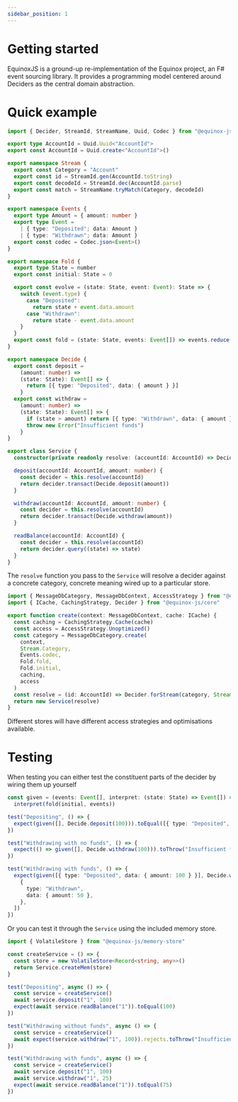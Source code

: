```yaml
---
sidebar_position: 1
---
```


# Getting started

EquinoxJS is a ground-up re-implementation of the Equinox project, an F# event
sourcing library. It provides a programming model centered around Deciders as
the central domain abstraction.

# Quick example

```ts
import { Decider, StreamId, StreamName, Uuid, Codec } from "@equinox-js/core"

export type AccountId = Uuid.Uuid<"AccountId">
export const AccountId = Uuid.create<"AccountId">()

export namespace Stream {
  export const Category = "Account"
  export const id = StreamId.gen(AccountId.toString)
  export const decodeId = StreamId.dec(AccountId.parse)
  export const match = StreamName.tryMatch(Category, decodeId)
}

export namespace Events {
  export type Amount = { amount: number }
  export type Event = 
    | { type: "Deposited"; data: Amount } 
    | { type: "Withdrawn"; data: Amount }
  export const codec = Codec.json<Event>()
}

export namespace Fold {
  export type State = number
  export const initial: State = 0

  export const evolve = (state: State, event: Event): State => {
    switch (event.type) {
      case "Deposited":
        return state + event.data.amount
      case "Withdrawn":
        return state - event.data.amount
    }
  }
  export const fold = (state: State, events: Event[]) => events.reduce(evolve, state)
}

export namespace Decide {
  export const deposit =
    (amount: number) =>
    (state: State): Event[] => {
      return [{ type: "Deposited", data: { amount } }]
    }
  export const withdraw =
    (amount: number) =>
    (state: State): Event[] => {
      if (state > amount) return [{ type: "Withdrawn", data: { amount } }]
      throw new Error("Insufficient funds")
    }
}

export class Service {
  constructor(private readonly resolve: (accountId: AccountId) => Decider<Event, State>) {}

  deposit(accountId: AccountId, amount: number) {
    const decider = this.resolve(accountId)
    return decider.transact(Decide.deposit(amount))
  }

  withdraw(accountId: AccountId, amount: number) {
    const decider = this.resolve(accountId)
    return decider.transact(Decide.withdraw(amount))
  }

  readBalance(accountId: AccountId) {
    const decider = this.resolve(accountId)
    return decider.query((state) => state)
  }
}
```

The `resolve` function you pass to the `Service` will resolve a decider against
a concrete category, concrete meaning wired up to a particular store.

```ts
import { MessageDbCategory, MessageDbContext, AccessStrategy } from "@equinox-js/message-db"
import { ICache, CachingStrategy, Decider } from "@equinox-js/core"

export function create(context: MessageDbContext, cache: ICache) {
  const caching = CachingStrategy.Cache(cache)
  const access = AccessStrategy.Unoptimized()
  const category = MessageDbCategory.create(
    context,
    Stream.Category,
    Events.codec,
    Fold.fold,
    Fold.initial,
    caching,
    access
  )
  const resolve = (id: AccountId) => Decider.forStream(category, Stream.id(id), null)
  return new Service(resolve)
}
```

Different stores will have different access strategies and optimisations available.

# Testing

When testing you can either test the constituent parts of the decider by wiring them up yourself

```ts
const given = (events: Event[], interpret: (state: State) => Event[]) =>
  interpret(fold(initial, events))

test("Depositing", () => {
  expect(given([], Decide.deposit(100))).toEqual([{ type: "Deposited", data: { amount: 100 } }])
})

test("Withdrawing with no funds", () => {
  expect(() => given([], Decide.withdraw(100))).toThrow("Insufficient funds")
})

test("Withdrawing with funds", () => {
  expect(given([{ type: "Deposited", data: { amount: 100 } }], Decide.withdraw(50))).toEqual([
    {
      type: "Withdrawn",
      data: { amount: 50 },
    },
  ])
})
```

Or you can test it through the `Service` using the included memory store.

```ts
import { VolatileStore } from "@equinox-js/memory-store"

const createService = () => {
  const store = new VolatileStore<Record<string, any>>()
  return Service.createMem(store)
}

test("Depositing", async () => {
  const service = createService()
  await service.deposit("1", 100)
  expect(await service.readBalance("1")).toEqual(100)
})

test("Withdrawing without funds", async () => {
  const service = createService()
  await expect(service.withdraw("1", 100)).rejects.toThrow("Insufficient funds")
})

test("Withdrawing with funds", async () => {
  const service = createService()
  await service.deposit("1", 100)
  await service.withdraw("1", 25)
  expect(await service.readBalance("1")).toEqual(75)
})
```
